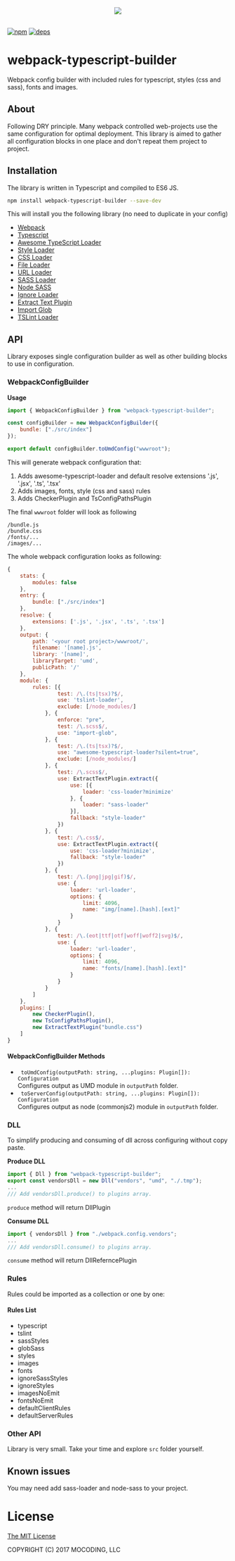 <div align="center">
  <a href="https://github.com/mocoding-software/webpack-typescript-builder">
    <img src="https://raw.githubusercontent.com/mocoding-software/webpack-typescript-builder/master/icon.png">
  </a>
  <br>
  <br>
</div>

[![npm][npm-image]][npm-url]
[![deps][deps]][deps-url]
# webpack-typescript-builder

Webpack config builder with included rules for typescript, styles (css and sass), fonts and images.

## About
Following DRY principle.
Many webpack controlled web-projects use the same configuration for optimal deployment. This library is aimed to gather all configuration blocks in one place and don't repeat them project to project.

## Installation  
The library is written in Typescript and compiled to ES6 JS. 

```bash
npm install webpack-typescript-builder --save-dev
```

This will install you the following library (no need to duplicate in your config)
- [Webpack](https://github.com/webpack/webpack)
- [Typescript](https://github.com/Microsoft/TypeScript)
- [Awesome TypeScript Loader](https://github.com/s-panferov/awesome-typescript-loader)
- [Style Loader](https://github.com/webpack/style-loader)    
- [CSS Loader](https://github.com/webpack/css-loader)
- [File Loader](https://github.com/webpack/file-loader)
- [URL Loader](https://github.com/webpack/url-loader)  
- [SASS Loader](https://github.com/webpack-contrib/sass-loader)
- [Node SASS](https://github.com/sass/node-sass)
- [Ignore Loader](https://github.com/cherrry/ignore-loader)
- [Extract Text Plugin](https://github.com/webpack/extract-text-webpack-plugin)
- [Import Glob](https://github.com/terpiljenya/import-glob)
- [TSLint Loader](https://github.com/wbuchwalter/tslint-loader)

## API
Library exposes single configuration builder as well as other building blocks to use in configuration.

### WebpackConfigBuilder

**Usage**
```js
import { WebpackConfigBuilder } from "webpack-typescript-builder";

const configBuilder = new WebpackConfigBuilder({
    bundle: ["./src/index"]
});

export default configBuilder.toUmdConfig("wwwroot");
```
This will generate webpack configuration that:
1. Adds awesome-typescript-loader and default resolve extensions '.js', '.jsx', '.ts', '.tsx'
2. Adds images, fonts, style (css and sass) rules
3. Adds CheckerPlugin and TsConfigPathsPlugin

The final `wwwroot` folder will look as following

```
/bundle.js
/bundle.css
/fonts/...
/images/...
```

The whole webpack configuration looks as following:
```js
{
    stats: {
        modules: false
    },
    entry: {
        bundle: ["./src/index"]
    },
    resolve: {
        extensions: ['.js', '.jsx', '.ts', '.tsx']
    },
    output: {
        path: '<your root project>/wwwroot/',
        filename: '[name].js',
        library: '[name]',
        libraryTarget: 'umd',
        publicPath: '/'
    },
    module: {       
        rules: [{
                test: /\.(ts|tsx)?$/,
                use: 'tslint-loader',
                exclude: [/node_modules/]
            }, {
                enforce: "pre",
                test: /\.scss$/,
                use: "import-glob",  
            }, {
                test: /\.(ts|tsx)?$/,
                use: "awesome-typescript-loader?silent=true",
                exclude: [/node_modules/]
            }, {
                test: /\.scss$/,
                use: ExtractTextPlugin.extract({
                    use: [{
                        loader: 'css-loader?minimize'
                    }, {
                        loader: "sass-loader"
                    }],
                    fallback: "style-loader"
                })
            }, {
                test: /\.css$/,
                use: ExtractTextPlugin.extract({
                    use: 'css-loader?minimize',
                    fallback: "style-loader"
                })
            }, {
                test: /\.(png|jpg|gif)$/,
                use: {
                    loader: 'url-loader',
                    options: {
                        limit: 4096,
                        name: "img/[name].[hash].[ext]"
                    }
                }
            }, {
                test: /\.(eot|ttf|otf|woff|woff2|svg)$/,
                use: {
                    loader: 'url-loader',
                    options: {
                        limit: 4096,
                        name: "fonts/[name].[hash].[ext]"
                    }
                }
            }
        ]
    },
    plugins: [        
        new CheckerPlugin(),
        new TsConfigPathsPlugin(),
        new ExtractTextPlugin("bundle.css")
    ]
}
```


#### WebpackConfigBuilder Methods

* ` toUmdConfig(outputPath: string, ...plugins: Plugin[]): Configuration`<br>
  Configures output as UMD module in `outputPath` folder.
* ` toServerConfig(outputPath: string, ...plugins: Plugin[]): Configuration`<br>
  Configures output as node (commonjs2) module in `outputPath` folder.

### DLL
To simplify producing and consuming of dll across configuring without copy paste.

**Produce DLL**
```js
import { Dll } from "webpack-typescript-builder";
export const vendorsDll = new Dll("vendors", "umd", "./.tmp");
...
/// Add vendorsDll.produce() to plugins array.
```
`produce` method will return DllPlugin

**Consume DLL**
```js
import { vendorsDll } from "./webpack.config.vendors";
...
/// Add vendorsDll.consume() to plugins array.
```
`consume` method will return DllReferncePlugin

### Rules
Rules could be imported as a collection or one by one:

#### Rules List

* typescript
* tslint
* sassStyles
* globSass
* styles
* images
* fonts
* ignoreSassStyles
* ignoreStyles
* imagesNoEmit
* fontsNoEmit
* defaultClientRules
* defaultServerRules


### Other API
Library is very small. Take your time and explore `src` folder yourself.

## Known issues

You may need add sass-loader and node-sass to your project.

License
=======

[The MIT License](https://raw.githubusercontent.com/mocoding-software/webpack-typescript-builder/master/LICENSE)

COPYRIGHT (C) 2017 MOCODING, LLC

[npm-image]: https://img.shields.io/npm/v/webpack-typescript-builder.svg?style=flat-square
[npm-url]: https://www.npmjs.com/package/webpack-typescript-builder

[deps]: https://img.shields.io/david/mocoding-software/webpack-typescript-builder.svg
[deps-url]: https://david-dm.org/mocoding-software/webpack-typescript-builder